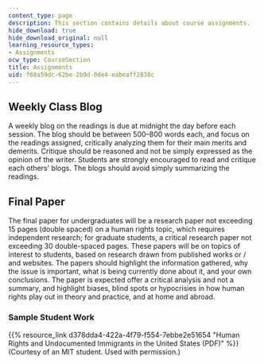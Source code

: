 ```yaml
---
content_type: page
description: This section contains details about course assignments.
hide_download: true
hide_download_original: null
learning_resource_types:
- Assignments
ocw_type: CourseSection
title: Assignments
uid: f68a59dc-62be-2b9d-0de4-eabeaff2838c
---
```


Weekly Class Blog
-----------------

A weekly blog on the readings is due at midnight the day before each session. The blog should be between 500–800 words each, and focus on the readings assigned, critically analyzing them for their main merits and demerits. Critique should be reasoned and not be simply expressed as the opinion of the writer. Students are strongly encouraged to read and critique each others' blogs. The blogs should avoid simply summarizing the readings.

Final Paper
-----------

The final paper for undergraduates will be a research paper not exceeding 15 pages (double spaced) on a human rights topic, which requires independent research; for graduate students, a critical research paper not exceeding 30 double-spaced pages. These papers will be on topics of interest to students, based on research drawn from published works or / and websites. The papers should highlight the information gathered, why the issue is important, what is being currently done about it, and your own conclusions. The paper is expected offer a critical analysis and not a summary, and highlight biases, blind spots or hypocrisies in how human rights play out in theory and practice, and at home and abroad.

### Sample Student Work

{{% resource_link d378dda4-422a-4f79-f554-7ebbe2e51654 "Human Rights and Undocumented Immigrants in the United States (PDF)" %}} (Courtesy of an MIT student. Used with permission.)